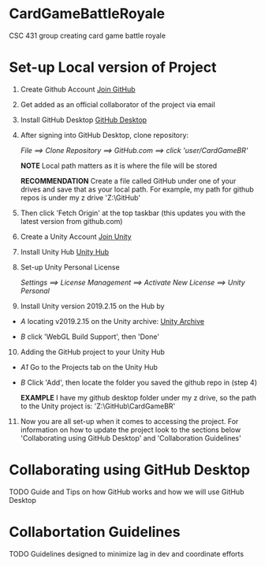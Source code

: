 # CardGameBattleRoyale
CSC 431 group creating card game battle royale

# Set-up Local version of Project
1. Create Github Account [Join GitHub](https://github.com/join)
2. Get added as an official collaborator of the project via email
3. Install GitHub Desktop [GitHub Desktop](https://central.github.com/deployments/desktop/desktop/latest/win32)
4. After signing into GitHub Desktop, clone repository: 

   *File ==> Clone Repository ==> GitHub.com ==> click 'user/CardGameBR'*
   
   **NOTE** Local path matters as it is where the file will be stored
   
   **RECOMMENDATION** Create a file called GitHub under one of your drives and save that as your local path. For example, my path for github repos is under my z drive 'Z:\GitHub'
 
5. Then click 'Fetch Origin' at the top taskbar (this updates you with the latest version from github.com)
6. Create a Unity Account [Join Unity](https://id.unity.com/en/account/new)
7. Install Unity Hub [Unity Hub](https://public-cdn.cloud.unity3d.com/hub/prod/UnityHubSetup.exe)
8. Set-up Unity Personal License

   *Settings ==> License Management ==> Activate New License ==> Unity Personal*
   
9. Install Unity version 2019.2.15 on the Hub by 

- *A* locating v2019.2.15 on the Unity archive: [Unity Archive](https://unity3d.com/get-unity/download/archive)

- *B* click 'WebGL Build Support', then 'Done'

10. Adding the GitHub project to your Unity Hub

- *A1* Go to the Projects tab on the Unity Hub

- *B* Click 'Add', then locate the folder you saved the github repo in (step 4)

   **EXAMPLE** I have my github desktop folder under my z drive, so the path to the Unity project is: 'Z:\GitHub\CardGameBR'
   
11. Now you are all set-up when it comes to accessing the project. For information on how to update the project look to the sections below 'Collaborating using GitHub Desktop' and 'Collaboration Guidelines'

# Collaborating using GitHub Desktop

TODO Guide and Tips on how GitHub works and how we will use GitHub Desktop

# Collabortation Guidelines

TODO Guidelines designed to minimize lag in dev and coordinate efforts
